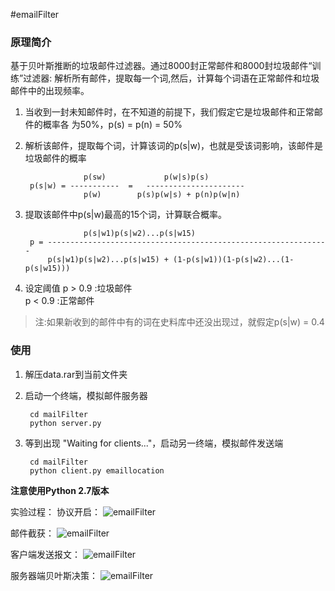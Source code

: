 ﻿#emailFilter

### 原理简介

基于贝叶斯推断的垃圾邮件过滤器。通过8000封正常邮件和8000封垃圾邮件“训练”过滤器:
解析所有邮件，提取每一个词,然后，计算每个词语在正常邮件和垃圾邮件中的出现频率。

1. 当收到一封未知邮件时，在不知道的前提下，我们假定它是垃圾邮件和正常邮件的概率各
   为50%，p(s) = p(n) = 50%

2. 解析该邮件，提取每个词，计算该词的p(s|w)，也就是受该词影响，该邮件是垃圾邮件的概率

					p(sw)             p(w|s)p(s)
		p(s|w) = -----------  =   ----------------------
					p(w)        p(s)p(w|s) + p(n)p(w|n)

3. 提取该邮件中p(s|w)最高的15个词，计算联合概率。

					p(s|w1)p(s|w2)...p(s|w15)
		p = ---------------------------------------------------------------
			p(s|w1)p(s|w2)...p(s|w15) + (1-p(s|w1))(1-p(s|w2)...(1-p(s|w15)))			

4. 设定阈值 p > 0.9 :垃圾邮件  
            p < 0.9 :正常邮件  

> 注:如果新收到的邮件中有的词在史料库中还没出现过，就假定p(s|w) = 0.4

### 使用

1. 解压data.rar到当前文件夹  
2. 启动一个终端，模拟邮件服务器

		cd mailFilter
		python server.py

   	
3. 等到出现 "Waiting for clients..."，启动另一终端，模拟邮件发送端

		cd mailFilter
		python client.py emaillocation
		
**注意使用Python 2.7版本**		

实验过程：
协议开启：
<img src="https://github.com/greeca0204/emailFilter/tree/master/result/1.jpg" alt="emailFilter"/>

邮件截获：
<img src="https://github.com/greeca0204/emailFilter/tree/master/result/2.jpg" alt="emailFilter"/>

客户端发送报文：
<img src="https://github.com/greeca0204/emailFilter/tree/master/result/3.jpg" alt="emailFilter"/>

服务器端贝叶斯决策：
<img src="https://github.com/greeca0204/emailFilter/tree/master/result/4.jpg" alt="emailFilter"/>

